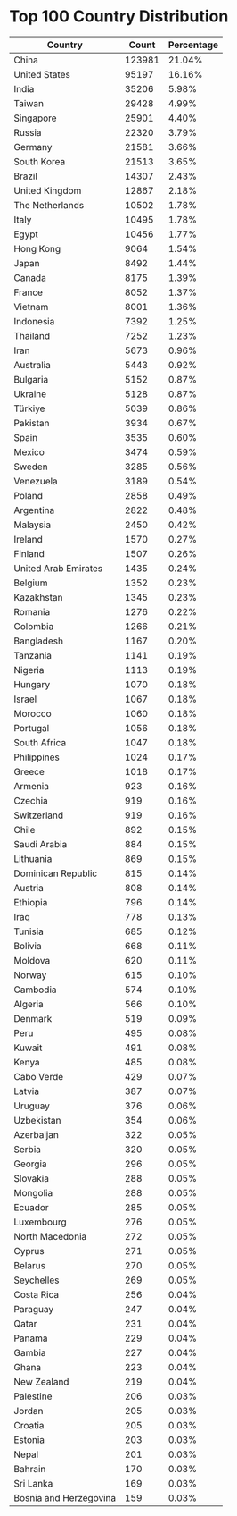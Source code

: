 # Top 100 Country Distribution
| Country | Count | Percentage |
|----|----|----|
| China | 123981 | 21.04% |
| United States | 95197 | 16.16% |
| India | 35206 | 5.98% |
| Taiwan | 29428 | 4.99% |
| Singapore | 25901 | 4.40% |
| Russia | 22320 | 3.79% |
| Germany | 21581 | 3.66% |
| South Korea | 21513 | 3.65% |
| Brazil | 14307 | 2.43% |
| United Kingdom | 12867 | 2.18% |
| The Netherlands | 10502 | 1.78% |
| Italy | 10495 | 1.78% |
| Egypt | 10456 | 1.77% |
| Hong Kong | 9064 | 1.54% |
| Japan | 8492 | 1.44% |
| Canada | 8175 | 1.39% |
| France | 8052 | 1.37% |
| Vietnam | 8001 | 1.36% |
| Indonesia | 7392 | 1.25% |
| Thailand | 7252 | 1.23% |
| Iran | 5673 | 0.96% |
| Australia | 5443 | 0.92% |
| Bulgaria | 5152 | 0.87% |
| Ukraine | 5128 | 0.87% |
| Türkiye | 5039 | 0.86% |
| Pakistan | 3934 | 0.67% |
| Spain | 3535 | 0.60% |
| Mexico | 3474 | 0.59% |
| Sweden | 3285 | 0.56% |
| Venezuela | 3189 | 0.54% |
| Poland | 2858 | 0.49% |
| Argentina | 2822 | 0.48% |
| Malaysia | 2450 | 0.42% |
| Ireland | 1570 | 0.27% |
| Finland | 1507 | 0.26% |
| United Arab Emirates | 1435 | 0.24% |
| Belgium | 1352 | 0.23% |
| Kazakhstan | 1345 | 0.23% |
| Romania | 1276 | 0.22% |
| Colombia | 1266 | 0.21% |
| Bangladesh | 1167 | 0.20% |
| Tanzania | 1141 | 0.19% |
| Nigeria | 1113 | 0.19% |
| Hungary | 1070 | 0.18% |
| Israel | 1067 | 0.18% |
| Morocco | 1060 | 0.18% |
| Portugal | 1056 | 0.18% |
| South Africa | 1047 | 0.18% |
| Philippines | 1024 | 0.17% |
| Greece | 1018 | 0.17% |
| Armenia | 923 | 0.16% |
| Czechia | 919 | 0.16% |
| Switzerland | 919 | 0.16% |
| Chile | 892 | 0.15% |
| Saudi Arabia | 884 | 0.15% |
| Lithuania | 869 | 0.15% |
| Dominican Republic | 815 | 0.14% |
| Austria | 808 | 0.14% |
| Ethiopia | 796 | 0.14% |
| Iraq | 778 | 0.13% |
| Tunisia | 685 | 0.12% |
| Bolivia | 668 | 0.11% |
| Moldova | 620 | 0.11% |
| Norway | 615 | 0.10% |
| Cambodia | 574 | 0.10% |
| Algeria | 566 | 0.10% |
| Denmark | 519 | 0.09% |
| Peru | 495 | 0.08% |
| Kuwait | 491 | 0.08% |
| Kenya | 485 | 0.08% |
| Cabo Verde | 429 | 0.07% |
| Latvia | 387 | 0.07% |
| Uruguay | 376 | 0.06% |
| Uzbekistan | 354 | 0.06% |
| Azerbaijan | 322 | 0.05% |
| Serbia | 320 | 0.05% |
| Georgia | 296 | 0.05% |
| Slovakia | 288 | 0.05% |
| Mongolia | 288 | 0.05% |
| Ecuador | 285 | 0.05% |
| Luxembourg | 276 | 0.05% |
| North Macedonia | 272 | 0.05% |
| Cyprus | 271 | 0.05% |
| Belarus | 270 | 0.05% |
| Seychelles | 269 | 0.05% |
| Costa Rica | 256 | 0.04% |
| Paraguay | 247 | 0.04% |
| Qatar | 231 | 0.04% |
| Panama | 229 | 0.04% |
| Gambia | 227 | 0.04% |
| Ghana | 223 | 0.04% |
| New Zealand | 219 | 0.04% |
| Palestine | 206 | 0.03% |
| Jordan | 205 | 0.03% |
| Croatia | 205 | 0.03% |
| Estonia | 203 | 0.03% |
| Nepal | 201 | 0.03% |
| Bahrain | 170 | 0.03% |
| Sri Lanka | 169 | 0.03% |
| Bosnia and Herzegovina | 159 | 0.03% |
